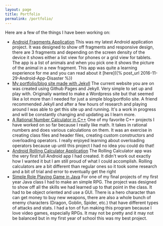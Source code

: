 ```yaml
---
layout: page
title: Portfolio
permalink: /portfolio/
---
```


Here are a few of the things I have been working on:

- [Android Fragments Application](https://github.com/oakeef/Android-Fragments)
	This was my latest Android application project. It was designed to show off fragments and responsive design, there are 3 fragments and depending on the screen density of the device it shows either a list view for phones or a grid view for tablets. The app is a list of animals and when you pick one it shows the picture of the animal in a new fragment. This app was quite a learning experience for me and you can read about it [here]({% post_url 2016-11-29-Android-App-Disaster %})
- [My portfolio/blog site made with Jekyll](https://github.com/oakeef/oakeef.github.io)
	The current website you are on was created using Github Pages and Jekyll. Very simple to set up and play with. Originally wanted to make a Wordpress site but that seemed like a lot more than I needed for just a simple blog/portfolio site. A friend recommended Jekyll and after a few hours of research and playing around I was able to get this site up and running. It's a work in progress and will be constantly changing and updating as I learn more.
- [A Rational Number Calculator in C++](https://github.com/oakeef/rational-Calc)
	One of my favorite C++ projects I have worked on so far because I really like math. It takes in rational numbers and does various calculations on them. It was an exercise in creating class files and header files, creating custom constructors and overloading operators. I really enjoyed learning about overloading operators because up until this project I had no idea you could do that!
- [Android Rolling Calculator Application](https://github.com/oakeef/Android-RollingCalc)
	The Rolling Calculator app was the very first full Android app I had created. It didn't work out exactly how I wanted it but I am still proud of what I could accomplish. Rolling calculators are a bit different than regular ones so it took some research and a bit of trial and error to eventually get the right
- [Simple Role Playing Game in Java](https://github.com/oakeef/roleplaying-game)
	For one of my final projects of my first year Java class I had to make an simple RPG. The project was designed to show off all the skills we had learned up to that point in the class. It had to be object oriented and use a GUI. There is a hero character than can get money to buy new weapons, there are also a whole bunch of enemy characters (Dragon, Goblin, Spider, etc.) that have different types of attacks and stats. I had a ton of fun making this program because I love video games, especially RPGs. It may not be pretty and it may not be balanced but in my first year of school this was my best project.
